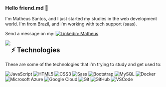 ### Hello friend.md 👋

I'm Matheus Santos, and I just started my studies in the web development world. I'm from Brazil, and i'm working with tech support (saas).

Send a message on my:
[![Linkedin: Matheus](https://img.shields.io/badge/-Linkedin-blue?style=flat-square&logo=Linkedin&logoColor=white&link=www.linkedin.com/in/matheus-corp-santos/)](www.linkedin.com/in/matheus-corp-santos/)

<img align="left" src="https://github-readme-stats.vercel.app/api?username=Fawkesst&show_icons=true&" />

## ⚡ Technologies

These are some of the technologies that i'm trying to study and get used to:

![JavaScript](https://img.shields.io/badge/-JavaScript-black?style=flat-square&logo=javascript)
![HTML5](https://img.shields.io/badge/-HTML5-E34F26?style=flat-square&logo=html5&logoColor=white)
![CSS3](https://img.shields.io/badge/-CSS3-1572B6?style=flat-square&logo=css3)
![Sass](https://img.shields.io/badge/-Sass-CC6699?style=flat-square&logo=sass&logoColor=white)
![Bootstrap](https://img.shields.io/badge/-Bootstrap-563D7C?style=flat-square&logo=bootstrap)
![MySQL](https://img.shields.io/badge/-MySQL-4479A1?style=flat-square&logo=mysql&logoColor=white)
![Docker](https://img.shields.io/badge/-Docker-2496ED?style=flat-square&logo=docker&logoColor=white)
![Microsoft Azure](https://img.shields.io/badge/Microsoft%20Azure-0089D6?style=flat-square&logo=microsoft-azure&logoColor=white)
![Google Cloud](https://img.shields.io/badge/Google%20Cloud-4285F4?style=flat-square&logo=google-cloud&logoColor=white)
![Git](https://img.shields.io/badge/-Git-black?style=flat-square&logo=git)
![GitHub](https://img.shields.io/badge/-GitHub-181717?style=flat-square&logo=github)
![VSCode](https://img.shields.io/badge/-VSCode-007ACC?style=flat-square&logo=visual-studio-code&logoColor=white)






